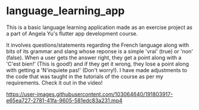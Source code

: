 # language_learning_app
This is a basic language learning application made as an exercise project as a part of Angela Yu's flutter app development course.
 
It involves questions/statements regarding the French language along with bits of its grammar and slang whose reponse is a simple 'vrai' (true) or 'non' (false). When a user gets the answer right, they get a point along with a 'C'est bien!' (This is good!) and if they get it wrong, they lose a point along with getting a 'N'inquiete pas!' (Don't worry!). I have made adjustments to the code that was taught in the tutorials of the course as per my requirements. Check it out in the video!

https://user-images.githubusercontent.com/103064640/191803917-e65ea727-2781-41fa-9605-581edc83a231.mp4

